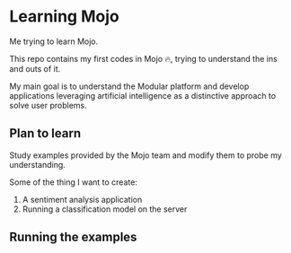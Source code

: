 # Learning Mojo

Me trying to learn Mojo.

This repo contains my first codes in Mojo 🔥, trying to understand the ins and outs of it.

My main goal is to understand the Modular platform and develop applications leveraging artificial intelligence as a distinctive approach to solve user problems.

## Plan to learn

Study examples provided by the Mojo team and modify them to probe my understanding.

Some of the thing I want to create:

1. A sentiment analysis application
2. Running a classification model on the server

## Running the examples